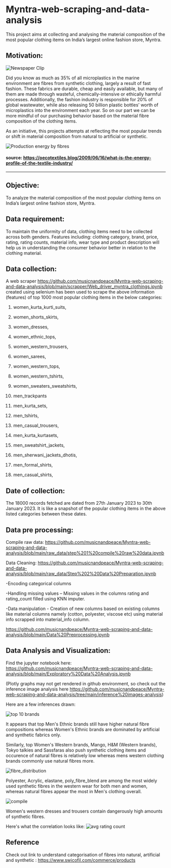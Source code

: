 # Myntra-web-scraping-and-data-analysis
This project aims at collecting and analysing the material composition of the most popular clothing items on India’s largest online fashion store, Myntra.



## Motivation:
![Newspaper Clip](https://github.com/musicnandpeace/Myntra-web-scraping-and-data-analysis/blob/main/images/Screenshot%202023-03-02%20at%2010.28.19%20PM.png)

Did you know as much as 35% of all microplastics in the marine environment are fibres from synthetic clothing, largely a result of fast fashion. These fabrics are durable, cheap and easily available, but many of them are made through wasteful, chemically-intensive or ethically harmful processes.
Additionally, the fashion industry is responsible for 20% of global wastewater, while also releasing 50 billion plastic bottles’ worth of microplastics into the environment each year. So on our part we can be more mindful of our purchasing behavior based on the material fibre composition of the clothing items.

As an initiative, this projects attempts at reflecting the most popular trends or shift in material composition from natural to artificial or synthetic. 


![Production energy by fibres](https://github.com/musicnandpeace/Myntra-web-scraping-and-data-analysis/blob/main/images/Screenshot%202023-03-02%20at%2010.31.26%20PM.png)
#### source: https://oecotextiles.blog/2009/06/16/what-is-the-energy-profile-of-the-textile-industry/
---
## Objective: 

To analyze the material composition of the most popular clothing items on India’s largest online fashion store, Myntra.

## Data requirement:

To maintain the uniformity of data, clothing items need to be collected across both genders. Features including: clothing category, brand, price, rating, rating counts, material info, wear type and product description will help us in understanding the consumer behavior better in relation to the clothing material.

## Data collection:

A web scraper https://github.com/musicnandpeace/Myntra-web-scraping-and-data-analysis/blob/main/scrapper/Web_driver_myntra_clothings.ipynb created using selenium has been used to scrape the above information (features) of top 1000 most popular clothing items in the below categories:

1. women_kurta_kurti_suits,
2. women_shorts_skirts, 
3. women_dresses, 
4. women_ethnic_tops, 
5. women_western_trousers, 
6. women_sarees, 
7. women_western_tops, 
8. women_western_tshirts, 
9. women_sweaters_sweatshirts, 

10. men_trackpants
11. men_kurta_sets, 
12. men_tshirts,
13. men_casual_trousers, 
14. men_kurta_kurtasets, 
15. men_sweatshirt_jackets, 
16. men_sherwani_jackets_dhotis, 
17. men_formal_shirts, 
18. men_casual_shirts, 

## Date of collection: 

The 18000 records fetched are dated from 27th January 2023 to 30th January 2023. It is like a snapshot of the popular clothing items in the above listed categories between these dates.

## Data pre processing:

Compile raw data: https://github.com/musicnandpeace/Myntra-web-scraping-and-data-analysis/blob/main/raw_data/step%201%20compile%20raw%20data.ipynb

Data Cleaning: https://github.com/musicnandpeace/Myntra-web-scraping-and-data-analysis/blob/main/raw_data/Step%202%20Data%20Preparation.ipynb

-Encoding categorical columns 

-Handling missing values – Missing values in the columns rating and rating_count filled using KNN imputer.

-Data manipulation - Creation of new columns based on existing columns like material columns namely (cotton, polyester, viscose etc) using material info scrapped into material_info column.

https://github.com/musicnandpeace/Myntra-web-scraping-and-data-analysis/blob/main/Data%20Preprocessing.ipynb

## Data Analysis and Visualization:
Find the jupyter notebook here: https://github.com/musicnandpeace/Myntra-web-scraping-and-data-analysis/blob/main/Exploratory%20Data%20Analysis.ipynb

(Plotly graphs may not get rendered in github environment, so check out the inference image analysis here https://github.com/musicnandpeace/Myntra-web-scraping-and-data-analysis/tree/main/inference%20images-analysis)

Here are a few inferences drawn:

![top 10 brands](https://github.com/musicnandpeace/Myntra-web-scraping-and-data-analysis/blob/main/inference%20images-analysis/Screenshot%202023-03-03%20at%2011.17.45%20AM.png)

It appears that top Men's Ethnic brands still have higher natural fibre compositions whereas Women's Ethnic brands are dominated by artificial and synthetic fabrics only.

Similarly, top Women's Western brands, Mango, H&M (Western brands), Tokyo talkies and Sassfaras also push synthetic clothing items and occurence of natural fibres is relatively low whereas mens western clothing brands commonly use natural fibres more.


![fibre_distribution](https://github.com/musicnandpeace/Myntra-web-scraping-and-data-analysis/blob/main/inference%20images-analysis/Screenshot%202023-03-03%20at%2011.59.37%20AM.png)

Polyester, Acrylic, elastane, poly_fibre_blend are among the most widely used synthetic fibres in the western wear for both men and women, whereas natural fibres appear the most in Men's clothing overall.


![compile](https://github.com/musicnandpeace/Myntra-web-scraping-and-data-analysis/blob/main/inference%20images-analysis/Screenshot%202023-03-03%20at%2010.36.53%20AM.png)

Women's western dresses and trousers contain dangerously high amounts of synthetic fibres.

Here's what the correlation looks like:
![avg rating count](https://github.com/musicnandpeace/Myntra-web-scraping-and-data-analysis/blob/main/inference%20images-analysis/avg%20rating%20price%20and%20counts.png)

## Reference 
Check out link to understand categorisation of fibres into natural, artificial and synthetic :
https://www.swicofil.com/commerce/products

